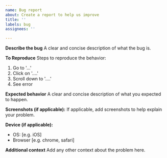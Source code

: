 ```yaml
---
name: Bug report
about: Create a report to help us improve
title: ''
labels: bug
assignees: ''

---
```


**Describe the bug**
A clear and concise description of what the bug is.

**To Reproduce**
Steps to reproduce the behavior:
1. Go to '...'
2. Click on '....'
3. Scroll down to '....'
4. See error

**Expected behavior**
A clear and concise description of what you expected to happen.

**Screenshots (if applicable):**
If applicable, add screenshots to help explain your problem.

**Device (if applicable):**
 - OS: [e.g. iOS]
 - Browser [e.g. chrome, safari]

**Additional context**
Add any other context about the problem here.
